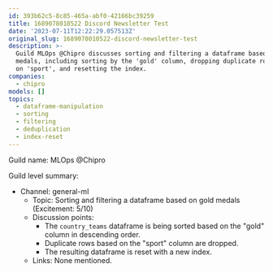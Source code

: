 ```yaml
---
id: 393b62c5-8c85-465a-abf0-42166bc39259
title: 1689078010522 Discord Newsletter Test
date: '2023-07-11T12:22:29.057513Z'
original_slug: 1689078010522-discord-newsletter-test
description: >-
  Guild MLOps @Chipro discusses sorting and filtering a dataframe based on gold
  medals, including sorting by the 'gold' column, dropping duplicate rows based
  on 'sport', and resetting the index.
companies:
  - chipro
models: []
topics:
  - dataframe-manipulation
  - sorting
  - filtering
  - deduplication
  - index-reset
---
```



<!-- buttondown-editor-mode: plaintext -->Guild name: MLOps @Chipro

Guild level summary:

- Channel: general-ml
    - Topic: Sorting and filtering a dataframe based on gold medals (Excitement: 5/10)
    - Discussion points:
        - The `country_teams` dataframe is being sorted based on the "gold" column in descending order.
        - Duplicate rows based on the "sport" column are dropped.
        - The resulting dataframe is reset with a new index.
    - Links: None mentioned.